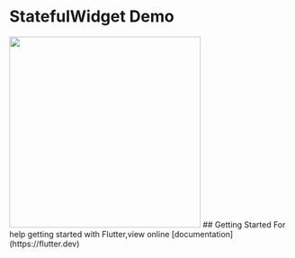 # StatefulWidget Demo
<img src="https://user-images.githubusercontent.com/40803579/55286507-4cddb280-53be-11e9-999d-b6efbaa94af7.gif" width = "340">
## Getting Started
For help getting started with Flutter,view online [documentation](https://flutter.dev)
